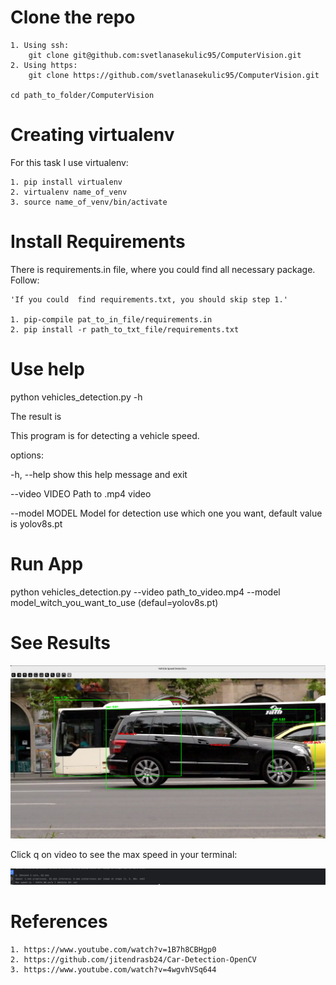 # Clone the repo
    1. Using ssh:
        git clone git@github.com:svetlanasekulic95/ComputerVision.git
    2. Using https:
        git clone https://github.com/svetlanasekulic95/ComputerVision.git
    
    cd path_to_folder/ComputerVision

# Creating virtualenv

For this task I use virtualenv:

    1. pip install virtualenv
    2. virtualenv name_of_venv
    3. source name_of_venv/bin/activate

# Install Requirements

There is requirements.in file, where you could find all necessary package.
Follow:

    'If you could  find requirements.txt, you should skip step 1.'

    1. pip-compile pat_to_in_file/requirements.in 
    2. pip install -r path_to_txt_file/requirements.txt 

# Use help
python vehicles_detection.py  -h

The result is

This program is for detecting a vehicle speed.

  options:
  
  -h, --help     show this help message and exit
  
  --video VIDEO  Path to .mp4 video
  
  --model MODEL  Model for detection use which one you want, default value is yolov8s.pt
# Run App
python vehicles_detection.py --video path_to_video.mp4 --model model_witch_you_want_to_use (defaul=yolov8s.pt)

# See Results

![Alt text](image1.png)

Click q on video to see the max speed in your terminal:


![Alt text](image2.png)

# References 
    1. https://www.youtube.com/watch?v=1B7h8CBHgp0
    2. https://github.com/jitendrasb24/Car-Detection-OpenCV
    3. https://www.youtube.com/watch?v=4wgvhVSq644
    



